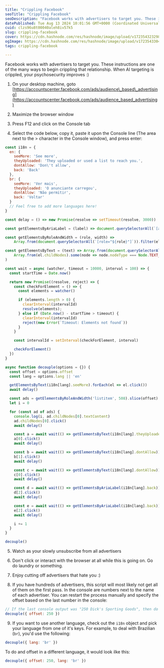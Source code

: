 ```yaml
---
title: "Crippling Facebook"
seoTitle: "Crippling Facebook"
seoDescription: "Facebook works with advertisers to target you. These instructions are one of the many ways to begin crippling that relationship. When AI targeting is crippl"
datePublished: Tue Aug 13 2024 10:01:56 GMT+0000 (Coordinated Universal Time)
cuid: clzs96u8t00040aleh8iv57k5
slug: crippling-facebook
cover: https://cdn.hashnode.com/res/hashnode/image/upload/v1723543232986/2b5b78ca-e543-46cf-864c-353afe6c7fd6.png
ogImage: https://cdn.hashnode.com/res/hashnode/image/upload/v1723543304195/de0f915c-38d1-44a7-b306-4456764113f4.png
tags: crippling-facebook

---
```


Facebook works with advertisers to target you. These instructions are one of the many ways to begin crippling that relationship. When AI targeting is crippled, your psychosecurity improves :)

1. On your desktop machine, goto [https://accountscenter.facebook.com/ads/audience\_based\_advertising](https://accountscenter.facebook.com/ads/audience_based_advertising)
    
2. Maximize the browser window
    
3. Press F12 and click on the Console tab
    
4. Select the code below, copy it, paste it upon the Console line (The area next to the &gt; character in the Console window), and press enter:
    

```javascript
const i18n = {
  en: {
    seeMore: 'See more',
    theyUploaded: 'They uploaded or used a list to reach you.',
    dontAllow: 'Don\'t allow',
    back: 'Back'
  },
  br: {
    seeMore: 'Ver mais',
    theyUploaded: 'O anunciante carregou',
    dontAllow: 'Não permitir',
    back: 'Voltar'
  }
  // Feel free to add more languages here!
}

const delay = () => new Promise(resolve => setTimeout(resolve, 3000))

const getElementsByAriaLabel = (label) => document.querySelectorAll(`[aria-label="${label}"]`)

const getElementsByRoleAndWidth = (role, width) => 
    Array.from(document.querySelectorAll(`[role="${role}"]`)).filter(el => el.clientWidth === width)

const getElementsByText = (text) => Array.from(document.querySelectorAll('*')).filter(el => 
    Array.from(el.childNodes).some(node => node.nodeType === Node.TEXT_NODE && node.textContent.includes(text))
)

const wait = async (watcher, timeout = 10000, interval = 100) => {
  const startTime = Date.now()

  return new Promise((resolve, reject) => {
    const checkForElement = () => {
      const elements = watcher()

      if (elements.length > 0) {
        clearInterval(intervalId)
        resolve(elements);
      } else if (Date.now() - startTime > timeout) {
        clearInterval(intervalId)
        reject(new Error(`Timeout: Elements not found`))
      }
    }

    const intervalId = setInterval(checkForElement, interval)

    checkForElement()
  })
}

async function decouple(options = {}) {
  const offset = options.offset
  const lang = options.lang || 'en'

  getElementsByText(i18n[lang].seeMore).forEach(el => el.click())
  await delay()

  const ads = getElementsByRoleAndWidth('listitem', 508).slice(offset)
  let i = 0

  for (const ad of ads) {
    console.log(i, ad.childNodes[0].textContent)
    ad.childNodes[0].click()
    await delay()

    const a = await wait(() => getElementsByText(i18n[lang].theyUploaded))
    a[0].click()
    await delay()

    const b = await wait(() => getElementsByText(i18n[lang].dontAllow))
    b[1].click()
    await delay()

    const c = await wait(() => getElementsByText(i18n[lang].dontAllow))
    c[0].click()
    await delay()

    const d = await wait(() => getElementsByAriaLabel(i18n[lang].back))
    d[2].click()
    await delay()

    const e = await wait(() => getElementsByAriaLabel(i18n[lang].back))
    e[2].click()
    await delay()

    i += 1
  }
}

decouple()
```

5. Watch as your slowly unsubscribe from all advertisers
    
6. Don't click or interact with the browser at all while this is going on. Go do laundry or something.
    
7. Enjoy cutting off advertisers that hate you :)
    
8. If you have hundreds of advertisers, this script will most likely not get all of them on the first pass. In the console are numbers next to the name of each advertiser. You can restart the process manually and specify the offset based on the last number in the console:
    

```javascript
// If the last console output was "250 Dick's Sporting Goods", then do the following:
decouple({ offset: 250 })
```

9. If you want to use another language, check out the `i18n` object and pick your language from one of it's keys. For example, to deal with Brazilian (`br`), you'd use the following:
    

```javascript
decouple({ lang: 'br' })
```

To do and offset in a different language, it would look ilke this:

```javascript
decouple({ offset: 250, lang: 'br' })
```
